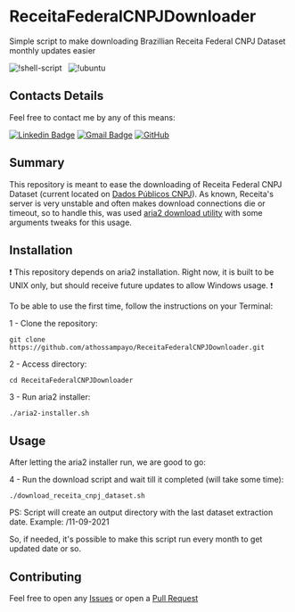 # ReceitaFederalCNPJDownloader

Simple script to make downloading Brazillian Receita Federal CNPJ Dataset monthly updates easier

![!shell-script](https://img.shields.io/badge/Shell_Script-121011?style=for-the-badge&logo=gnu-bash&logoColor=white) &nbsp;
![!ubuntu](https://img.shields.io/badge/Ubuntu-E95420?style=for-the-badge&logo=ubuntu&logoColor=white)

## Contacts Details

Feel free to contact me by any of this means:

[![Linkedin Badge](https://img.shields.io/badge/-LinkedIn-blue?style=flat&logo=Linkedin&logoColor=white&link=https://www.linkedin.com/in/athos-sampayo-70a0001b1/)](https://www.linkedin.com/in/athos-sampayo-70a0001b1/)
[![Gmail Badge](https://img.shields.io/badge/-Email-c14438?style=flat&logo=Gmail&logoColor=white&link=mailto:athos.s.sampayo@gmail.com)](mailto:athos.s.sampayo@gmail.com)
[![GitHub](https://img.shields.io/badge/-GitHub-181717?style=flat-square&logo=github&logoColor=white)](https://github.com/athossampayo)

## Summary

This repository is meant to ease the downloading of Receita Federal CNPJ Dataset (current located on [Dados Públicos CNPJ](https://www.gov.br/receitafederal/pt-br/assuntos/orientacao-tributaria/cadastros/consultas/dados-publicos-cnpj)). As known, Receita's server is very unstable and often makes download connections die or timeout, so to handle this, was used [aria2 download utility](https://aria2.github.io/) with some arguments tweaks for this usage.

## Installation

:heavy_exclamation_mark: This repository depends on aria2 installation. Right now, it is built to be UNIX only, but should receive future updates to allow Windows usage. :heavy_exclamation_mark:

To be able to use the first time, follow the instructions on your Terminal:

1 - Clone the repository:

    git clone https://github.com/athossampayo/ReceitaFederalCNPJDownloader.git

2 - Access directory:

    cd ReceitaFederalCNPJDownloader

3 - Run aria2 installer:

    ./aria2-installer.sh

## Usage

After letting the aria2 installer run, we are good to go:

4 - Run the download script and wait till it completed (will take some time):

    ./download_receita_cnpj_dataset.sh

PS: Script will create an output directory with the last dataset extraction date. Example: /11-09-2021

So, if needed, it's possible to make this script run every month to get updated date or so.

## Contributing

Feel free to open any [Issues](https://github.com/athossampayo/ReceitaFederalCNPJDownloader/issues) or open a [Pull Request](https://github.com/athossampayo/ReceitaFederalCNPJDownloader/pulls)
